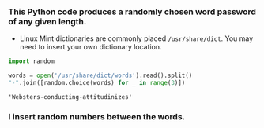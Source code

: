 ### This Python code produces a randomly chosen word password of any given length.

- Linux Mint dictionaries are commonly placed `/usr/share/dict`. You may need to insert your own dictionary location.


```python
import random

words = open('/usr/share/dict/words').read().split()
"-".join([random.choice(words) for _ in range(3)])
```




    'Websters-conducting-attitudinizes'



### I insert random numbers between the words.


```python

```
